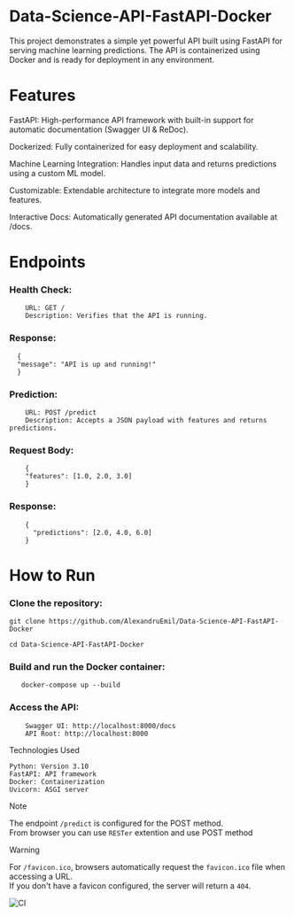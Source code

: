 # Data-Science-API-FastAPI-Docker
 
This project demonstrates a simple yet powerful API built using FastAPI for serving machine learning predictions. The API is containerized using Docker and is ready for deployment in any environment.

# Features

   FastAPI: High-performance API framework with built-in support for automatic documentation (Swagger UI & ReDoc).
   
   Dockerized: Fully containerized for easy deployment and scalability.
   
   Machine Learning Integration: Handles input data and returns predictions using a custom ML model.
   
   Customizable: Extendable architecture to integrate more models and features.
   
   Interactive Docs: Automatically generated API documentation available at /docs.
   

# Endpoints

  ### Health Check:

        URL: GET /
        Description: Verifies that the API is running.
        
  ### Response: 
      { 
      "message": "API is up and running!" 
      }

  ### Prediction:
        URL: POST /predict
        Description: Accepts a JSON payload with features and returns predictions.
    
 ### Request Body:
        {
        "features": [1.0, 2.0, 3.0]
        }

### Response:

        {
          "predictions": [2.0, 4.0, 6.0]
        }

# How to Run

### Clone the repository:
```
git clone https://github.com/AlexandruEmil/Data-Science-API-FastAPI-Docker
```
```
cd Data-Science-API-FastAPI-Docker
```
### Build and run the Docker container:
```
   docker-compose up --build
```
### Access the API:
   
        Swagger UI: http://localhost:8000/docs
        API Root: http://localhost:8000

Technologies Used

    Python: Version 3.10
    FastAPI: API framework
    Docker: Containerization
    Uvicorn: ASGI server

> [!NOTE]
> The endpoint ```/predict``` is configured for the POST method. \
> From browser you can use ```RESTer``` extention and use POST method

> [!WARNING]
>For ```/favicon.ico```, browsers automatically request the ```favicon.ico``` file when accessing a URL.\
> If you don't have a favicon configured, the server will return a ```404```.


![CI](https://github.com/jao81/TD-CI-CD-Data-Science-API-FastAPI-Docker/actions/workflows/ci.yml/badge.svg)